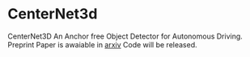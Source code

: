 # CenterNet3d
CenterNet3D An Anchor free Object Detector for Autonomous Driving. Preprint Paper is awaiable in [arxiv](https://arxiv.org/abs/2007.07214)
Code will be released.

